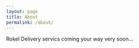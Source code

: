 ```yaml
---
layout: page
title: About
permalink: /about/
---
```


Rokel Delivery servics coming your way very soon...

